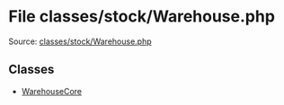 File classes/stock/Warehouse.php
=========

Source: [classes/stock/Warehouse.php](https://github.com/PrestaShop/PrestaShop/blob/1.6.1.1/classes/stock/Warehouse.php)


Classes
-------

* [WarehouseCore](class.WarehouseCore.md)

